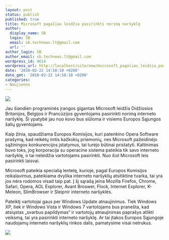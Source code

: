 ```yaml
---
layout: post
status: publish
published: true
title: Microsoft pagaliau leidžia pasirinkti norimą naršyklę
author:
  display_name: SB
  login: SB
  email: sb.technews.lt@gmail.com
  url: ''
author_login: SB
author_email: sb.technews.lt@gmail.com
wordpress_id: 4614
wordpress_url: http://localhost/site/new/microsoft_pagaliau_leidzia_pasirinkit_norima_narsykle/
date: '2010-02-22 14:58:10 +0200'
date_gmt: '2010-02-22 14:58:10 +0200'
categories:
- Naujienos
---
```

<div class="imgright"><img src="http://t0.gstatic.com/images?q=tbn:BjDIi0EgEOOeeM:http://www.turners.co.nz/About/news/PublishingImages/General%2520Logos/internet-explorer-logo.jpg"  /></div>
<p>Jau šiandien programinės įrangos gigantas Microsoft leidžia Didžiosios Britanijos, Belgijos ir Prancūzijos gyventojams pasirinkti norimą interneto naršyklę. Ši ypatybė jau nuo kovo bus siūloma ir visiems Europos Sąjungos šalių gyventojams.</p>
<p>Kaip žinia, spaudžiama Europos Komisijos, kuri patenkino Opera Software prašymą, kad reikėtų imtis kažkokių priemonių, nes Microsoft pažeidinėjo sąžiningos konkurencijos įstatymus, tai turėjo būtinai pristatyti. Kaltinimas buvo toks, jog korporacija su operacine sistema pateikia tik savo interneto naršyklę, o tai neleidžia vartotojams pasirinkti. Nuo šiol Microsoft leis pasirinkti laisvai.</p>
<p>Microsoft pateikia specialią lentelę, kurioje, pagal Europos Komisijos reikalavimus, pateikiama dvylika interneto naršyklių atsitiktine tvarka, tai yra jos nėra rodomos visad taip pat. Į šį sąrašą įeina Mozilla Firefox, Chrome, Safari, Opera, AOL Explorer, Avant Broswer, Flock, Internet Explorer, K-Meleon, SlimBrowser ir Sleipnir interneto naršyklės.</p>
<p>Pateiktį vartotojai gaus per Windows Update atnaujinimus. Tiek Windows XP, tiek ir Windows Vista ir Windows 7 vartotojams bus pranešta, kad atsiųstas „svarbus papildymas“ ir vartotojų atnaujinimas paprašys atlikti veiksmą, tai yra pasirinkti interneto naršyklę. Ar tai įtakos Europos Sąjungoje naudojamų interneto naršyklių rinkos dalis, pamatysime visai netrukus.</p>
<p><img src="http://www.tcmagazine.com/images/news/Hardware/Microsoft/Microsoft_Windows_browser_ballot_screen_01.jpg" /></p>
